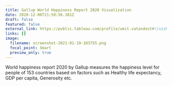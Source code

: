 ```yaml
---
title: Gallup World Happiness Report 2020 Visualization
date: 2020-12-06T21:59:56.381Z
draft: false
featured: false
external_link: https://public.tableau.com/profile/umit.vatandost#!/vizhome/MakeOverMondayAssignment_Uvatandost/Dashboard1
links: []
image:
  filename: screenshot-2021-01-19-103755.png
  focal_point: Smart
  preview_only: true
---
```

<!--StartFragment-->

World happiness report 2020 by Gallup measures the happiness level for people of 153 countries based on factors such as Healthy life expectancy, GDP per capita, Generosity etc. 

<!--EndFragment-->
